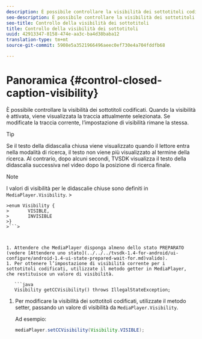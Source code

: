 ```yaml
---
description: È possibile controllare la visibilità dei sottotitoli codificati. Quando la visibilità è attivata, viene visualizzata la traccia attualmente selezionata. Se modificate la traccia corrente, l’impostazione di visibilità rimane la stessa.
seo-description: È possibile controllare la visibilità dei sottotitoli codificati. Quando la visibilità è attivata, viene visualizzata la traccia attualmente selezionata. Se modificate la traccia corrente, l’impostazione di visibilità rimane la stessa.
seo-title: Controllo della visibilità dei sottotitoli
title: Controllo della visibilità dei sottotitoli
uuid: 42913347-8158-474e-aa3c-ba4d38baba12
translation-type: tm+mt
source-git-commit: 5908e5a3521966496aeec0ef730e4a704fddfb68

---
```



# Panoramica {#control-closed-caption-visibility}

È possibile controllare la visibilità dei sottotitoli codificati. Quando la visibilità è attivata, viene visualizzata la traccia attualmente selezionata. Se modificate la traccia corrente, l’impostazione di visibilità rimane la stessa.

>[!TIP]
>
>Se il testo della didascalia chiusa viene visualizzato quando il lettore entra nella modalità di ricerca, il testo non viene più visualizzato al termine della ricerca. Al contrario, dopo alcuni secondi, TVSDK visualizza il testo della didascalia successiva nel video dopo la posizione di ricerca finale.

>[!NOTE]
>
>I valori di visibilità per le didascalie chiuse sono definiti in `MediaPlayer.Visibility`. >
>
```java>
>enum Visibility { 
>       VISIBLE,  
>       INVISIBLE 
>}
>```>



1. Attendere che MediaPlayer disponga almeno dello stato PREPARATO (vedere [Attendere uno stato](../../../tvsdk-1.4-for-android/ui-configure/android-1.4-ui-state-prepared-wait-for.md)valido).
1. Per ottenere l’impostazione di visibilità corrente per i sottotitoli codificati, utilizzate il metodo getter in MediaPlayer, che restituisce un valore di visibilità.

   ```java
   Visibility getCCVisibility() throws IllegalStateException;
   ```

1. Per modificare la visibilità dei sottotitoli codificati, utilizzate il metodo setter, passando un valore di visibilità da `MediaPlayer.Visibility`.

   Ad esempio:

   ```java
   mediaPlayer.setCCVisibility(Visibility.VISIBLE);
   ```

